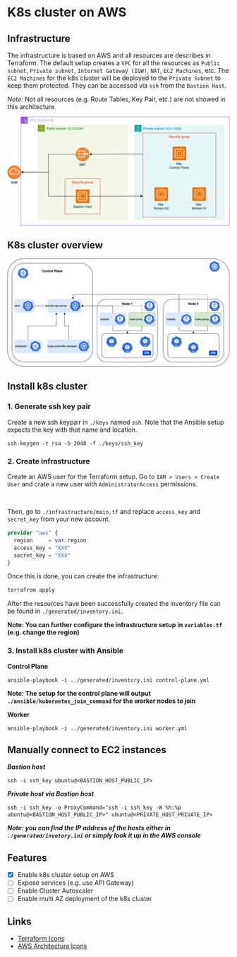 # K8s cluster on AWS

## Infrastructure

The infrastructure is based on AWS and all resources are describes in Terraform.
The default setup creates a ```VPC``` for all the resources as ```Public subnet```, ```Private subnet```, ```Internet Gateway (IGW)```, ```NAT```, ```EC2 Machines```, etc.
The ```EC2 Machines``` for the k8s cluster will be deployed to the ```Private Subnet``` to keep them protected.
They can be accessed via ```ssh``` from the ```Bastion Host```.

*Note:* Not all resources (e.g. Route Tables, Key Pair, etc.) are not showed in this architecture

<p align="center">
<img src="./assets/aws-k8s-cluster.drawio.png" alt=""/>
</p>

## K8s cluster overview

<p align="center">
<img src="./assets/k8s-cluster.png" alt=""/>
</p>

## Install k8s cluster

### 1. Generate ssh key pair

Create a new ssh keypair in ```./keys```  named ```ssh```.  Note that 
the Ansible setup expects the key with that name and location.

```angular2html
ssh-keygen -t rsa -b 2048 -f ./keys/ssh_key
```

### 2. Create infrastructure

Create an AWS user for the Terraform setup. Go to ```IAM > Users > Create User``` and crate a new user with
```AdministratorAccess``` permissions. 


<p align="center">
<img src="./assets/aws-terraform-user-permission.png" alt=""/>
</p>

Then, go to ```./infrastructure/main.tf``` and replace ```access_key``` and ```secret_key``` from your new account.

```terraform
provider "aws" {
  region     = var.region
  access_key = "XXX"
  secret_key = "XXX"
}
```

Once this is done, you can create the infrastructure:

```terraform
terrafrom apply
```

After the resources have been successfully created the inventory file can be found in ```./generated/inventory.ini```.  

**Note: You can further configure the infrastructure setup in ```variables.tf``` (e.g. change the region)**

### 3. Install k8s cluster with Ansible

**Control Plane**

```
ansible-playbook -i ../generated/inventory.ini control-plane.yml
```

**Note: The setup for the control plane will output ```./ansible/kubernetes_join_command``` for the worker nodes to join**

**Worker**

```
ansible-playbook -i ../generated/inventory.ini worker.yml
```


## Manually connect to EC2 instances


***Bastion host***
```angular2html
ssh -i ssh_key ubuntu@<BASTION_HOST_PUBLIC_IP>
```

***Private host via Bastion host***
```angular2html
ssh -i ssh_key -o ProxyCommand="ssh -i ssh_key -W %h:%p ubuntu@<BASTION_HOST_PUBLIC_IP>" ubuntu@<PRIVATE_HOST_PRIVATE_IP>
```

***Note: you can find the IP address of the hosts either in ```./generated/invetory.ini``` or simply look it up in the AWS console***

## Features

- [x] Enable k8s cluster setup on AWS
- [ ] Expose services (e.g. use API Gateway) 
- [ ] Enable Cluster Autoscaler 
- [ ] Enable multi AZ deployment of the k8s cluster

## Links

- [Terraform Icons](https://github.com/kubernetes/community/tree/master/icons)
- [AWS Architecture Icons](https://aws.amazon.com/architecture/icons/)